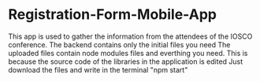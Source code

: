 # Registration-Form-Mobile-App
This app is used to gather the information from the attendees of the IOSCO conference. The backend contains only the initial files you need
The uploaded files contain node modules files and everthing you need. This is because the source code of the libraries in the application is edited 
Just download the files and write in the terminal "npm start"
